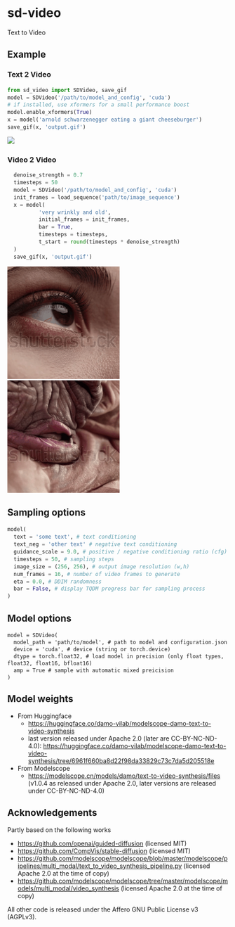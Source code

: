 # sd-video

Text to Video


## Example

### Text 2 Video
```py
from sd_video import SDVideo, save_gif
model = SDVideo('/path/to/model_and_config', 'cuda')
# if installed, use xformers for a small performance boost
model.enable_xformers(True)
x = model('arnold schwarzenegger eating a giant cheeseburger')
save_gif(x, 'output.gif')
```

![](examples/arnold_burger.gif)

### Video 2 Video
```py
  denoise_strength = 0.7
  timesteps = 50
  model = SDVideo('/path/to/model_and_config', 'cuda')
  init_frames = load_sequence('path/to/image_sequence')
  x = model(
          'very wrinkly and old',
          initial_frames = init_frames,
          bar = True,
          timesteps = timesteps,
          t_start = round(timesteps * denoise_strength)
  )
  save_gif(x, 'output.gif')
```

![](examples/old_input.gif)
![](examples/old.gif)


## Sampling options
```py
model(
  text = 'some text', # text conditioning
  text_neg = 'other text' # negative text conditioning
  guidance_scale = 9.0, # positive / negative conditioning ratio (cfg)
  timesteps = 50, # sampling steps
  image_size = (256, 256), # output image resolution (w,h)
  num_frames = 16, # number of video frames to generate
  eta = 0.0, # DDIM randomness
  bar = False, # display TQDM progress bar for sampling process
)
```

## Model options
```
model = SDVideo(
  model_path = 'path/to/model', # path to model and configuration.json
  device = 'cuda', # device (string or torch.device)
  dtype = torch.float32, # load model in precision (only float types, float32, float16, bfloat16)
  amp = True # sample with automatic mixed preicision
)
```

## Model weights
- From Huggingface
  - https://huggingface.co/damo-vilab/modelscope-damo-text-to-video-synthesis
  - last version released under Apache 2.0 (later are CC-BY-NC-ND-4.0): https://huggingface.co/damo-vilab/modelscope-damo-text-to-video-synthesis/tree/6961f660ba8d22f98da33829c73c7da5d205518e
- From Modelscope
  - https://modelscope.cn/models/damo/text-to-video-synthesis/files (v1.0.4 as released under Apache 2.0, later versions are released under CC-BY-NC-ND-4.0)


## Acknowledgements

Partly based on the following works
  - https://github.com/openai/guided-diffusion (licensed MIT)
  - https://github.com/CompVis/stable-diffusion (licensed MIT)
  - https://github.com/modelscope/modelscope/blob/master/modelscope/pipelines/multi_modal/text_to_video_synthesis_pipeline.py (licensed Apache 2.0 at the time of copy)
  - https://github.com/modelscope/modelscope/tree/master/modelscope/models/multi_modal/video_synthesis (licensed Apache 2.0 at the time of copy)

All other code is released under the Affero GNU Public License v3 (AGPLv3).
